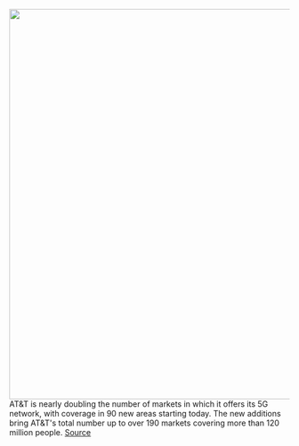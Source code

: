 <img src='https://cdn.vox-cdn.com/thumbor/mqRMzAREWhpOmEvHG1Tz8blcwNc=/0x0:2040x1360/1200x800/filters:focal(857x517:1183x843)/cdn.vox-cdn.com/uploads/chorus_image/image/66691357/acastro_180322_1777_0001.0.jpg' width='700px' /><br/>
AT&T is nearly doubling the number of markets in which it offers its 5G network, with coverage in 90 new areas starting today. The new additions bring AT&T's total number up to over 190 markets covering more than 120 million people.
<a href='https://www.theverge.com/2020/4/22/21231573/att-5g-new-markets-double-coverage-cities-network'> Source <a/>